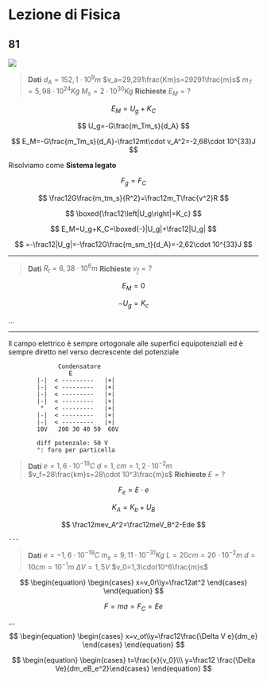 # Lezione di Fisica


## 81
![](https://i.imgur.com/4dgxgMi.jpg)
> **Dati**
> $d_A=152,1\cdot 10^9m$
$v_a=29,291\frac{Km}s=29291\frac{m}s$
$m_T=5,98\cdot 10^{24}Kg$
$M_s=2\cdot 10^{30}Kg$
**Richieste**
$E_M=?$

$$
E_M=U_g+K_C
$$

$$
U_g=-G\frac{m_Tm_s}{d_A}
$$


$$
E_M=-G\frac{m_Tm_s}{d_A}-\frac12mt\cdot v_A^2=-2,68\cdot 10^{33}J
$$


Risolviamo come **Sistema legato**


$$
F_g=F_C
$$

$$
\frac12G\frac{m_tm_s}{R^2}=\frac12m_T\frac{v^2}R
$$

$$
\boxed{\frac12\left|U_g\right|=K_c}
$$

$$
E_M=U_g+K_C=\boxed{-}|U_g|+\frac12|U_g|
$$

$$
=-\frac12|U_g|=-\frac12G\frac{m_sm_t}{d_A}=-2,62\cdot 10^{33}J
$$


---
> **Dati**
> $R_t=6,38\cdot 10^6m$
> **Richieste**
> $v_f=?$


$$
E_M=0
$$

$$
-U_g=K_c
$$

...



---

Il campo elettrico è sempre ortogonale alle superfici equipotenziali ed è sempre diretto nel verso decrescente del potenziale



                  Condensatore
                     E
            |-|  < ---------   |+|
            |-|  < ---------   |+|
            |-|  < ---------   |+|
            |-|  < ---------   |+|
             °   < ---------   |+|
            |-|  < ---------   |+|
			|-|  < ---------   |+|
			10V   200 30 40 50  60V
			
			diff potenzale: 50 V
			°: foro per particella



> **Dati**
$e=1,6\cdot 10^{-19}C$
$d=1,cm=1,2\cdot10^{-2}m$
$v_f=28\frac{km}s=28\cdot 10^3\frac{m}s$
**Richieste**
$E=?$


$$
F_e=E\cdot e
$$



$$
K_A=K_b+U_B
$$

$$
\frac12mev_A^2=\frac12meV_B^2-Ede
$$


    ---
> **Dati**
$e=-1,6\cdot10^{-19}C$
$m_e=9,11\cdot10^{-31}Kg$
$L=20cm=20\cdot10^{-2}m$
$d=10cm=10^{-1}m$
$\Delta V = 1,5 V$
$v_0=1,3\cdot10^6\frac{m}s$



$$
\begin{equation} \begin{cases} x=v_0r\\y=\frac12at^2 \end{cases} \end{equation}
$$

$$
F=ma=F_C=Ee
$$

--
$$
\begin{equation} \begin{cases} x=v_ot\\y=\frac12\frac{\Delta V e}{dm_e} \end{cases} \end{equation}
$$

$$
\begin{equation} \begin{cases} t=\frac{x}{v_0}\\\ y=\frac12 \frac{\Delta Ve}{dm_eB_e^2}\end{cases} \end{equation}
$$
<!--stackedit_data:
eyJoaXN0b3J5IjpbMzA3NDQ4NTQ1LDc5NDYwMDU2MiwxMzU5MT
AzODM0LC03MDY3ODE3NzQsLTE1MDExMTA2NTAsMTQ0ODIwNDg1
NywtMzU2MzU4OTIyLDEzNDY5Mjg0MTddfQ==
-->